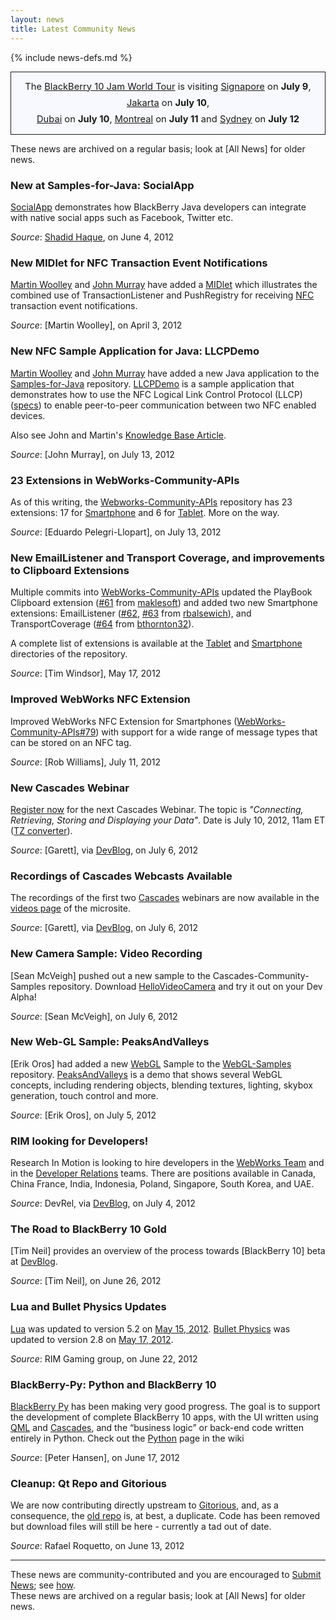```yaml
---
layout: news
title: Latest Community News
---
```

{% include news-defs.md %}

<div style="background-color: ghostwhite; border-style: solid; border-width: 1px; padding: 10px; margin-top: 10px; font-size: 105%; text-align: center; line-height: 180%;">
The
<a href="../BlackBerry_Jam.html">BlackBerry 10 Jam World Tour</a> is visiting
<a href="../Singapore.html">Signapore</a> on <strong>July 9</strong>,
<a href="../Jakarta.html">Jakarta</a> on <strong>July 10</strong>,
<br/>
<a href="../Dubai.html">Dubai</a> on <strong>July 10</strong>,
<a href="../Montreal.html">Montreal</a> on <strong>July 11</strong>
and
<a href="../Sydney.html">Sydney</a> on <strong>July 12</strong>
</div>

These news are archived on a regular basis; look at [All News] for older news.

<!-- RECORDED UNTIL HERE -->

### New at Samples-for-Java: SocialApp
[SocialApp](https://github.com/blackberry/Samples-for-Java/tree/master/SocialApp)
demonstrates how BlackBerry Java developers
can integrate with native social apps such as Facebook, Twitter etc.

_Source_: [Shadid Haque](https://github.com/shaque), on June 4, 2012

### New MIDlet for NFC Transaction Event Notifications
[Martin Woolley](https://github.com/mdwoolley) and
[John Murray](https://github.com/jcmurray)
have added a
[MIDlet](https://github.com/blackberry/Samples-for-Java/tree/master/NFC/NfcMidlet2)
which illustrates the combined use of TransactionListener and
PushRegistry for receiving
[NFC](http://www.nfc-forum.org/)
transaction event notifications.

_Source_: [Martin Woolley], on April 3, 2012

### New NFC Sample Application for Java: LLCPDemo
 
[Martin Woolley](https://github.com/mdwoolley) and
[John Murray](https://github.com/jcmurray)
have added a new Java application to the
[Samples-for-Java](http://github.com/blackberry/Samples-for-Java) repository.
[LLCPDemo](https://github.com/blackberry/Samples-for-Java/tree/master/NFC/LLCPDemo)
is a sample application  that demonstrates how to use the
NFC Logical Link Control Protocol (LLCP)
([specs](http://www.nfc-forum.org/specs/spec_list/))
to enable peer-to-peer communication between two NFC enabled devices.

Also see John and Martin's [Knowledge Base Article](http://supportforums.blackberry.com/t5/Java-Development/Peer-to-peer-communication-with-LLCP/ta-p/1808893).

_Source_: [John Murray], on July 13, 2012

### 23 Extensions in WebWorks-Community-APIs
As of this writing, the [Webworks-Community-APIs](http://github.com/blackberry/WebWorks-Community-APIs)
repository has 23 extensions: 17 for 
[Smartphone](https://github.com/blackberry/WebWorks-Community-APIs/tree/master/Smartphone)
and 6 for
[Tablet](https://github.com/blackberry/WebWorks-Community-APIs/tree/master/Tablet).
More on the way.

_Source_: [Eduardo Pelegri-Llopart], on July 13, 2012

### New EmailListener and Transport Coverage, and improvements to Clipboard Extensions
Multiple commits into [WebWorks-Community-APIs](http://github.com/blackberry/WebWorks-Community-APIs)
updated the PlayBook Clipboard extension ([#61](http://github.com/blackberry/WebWorks-Community-APIs/pull/61)
from [maklesoft](http://github.com/maklesoft)) and
added two new Smartphone extensions:
EmailListener ([#62](https://github.com/blackberry/WebWorks-Community-APIs/pull/62), 
[#63](https://github.com/blackberry/WebWorks-Community-APIs/pull/63) from [rbalsewich](http://github.com/rbalsewich)),
and TransportCoverage ([#64](https://github.com/blackberry/WebWorks-Community-APIs/pull/64)
from [bthornton32](http://github.com/bthornton32)).

A complete list of extensions is available at the
[Tablet](https://github.com/blackberry/WebWorks-Community-APIs/tree/master/Tablet)
and
[Smartphone](https://github.com/blackberry/WebWorks-Community-APIs/tree/master/Smartphone)
directories of the repository.

_Source_: [Tim Windsor], May 17, 2012

### Improved WebWorks NFC Extension

Improved WebWorks NFC Extension for Smartphones
([WebWorks-Community-APIs#79](https://github.com/blackberry/WebWorks-Community-APIs/pull/79))
with support for a wide range of message types
that can be stored on an NFC tag.

_Source_: [Rob Williams], July 11, 2012
 
 
### New Cascades Webinar
[Register now](http://www.blackberrydeveloperevents.com/events/webcast/registration/register.html?scoid=1051105884) for the next Cascades Webinar.  The topic is
*"Connecting, Retrieving, Storing and Displaying your Data"*.
Date is July 10, 2012, 11am ET
\([TZ converter](http://www.timeanddate.com/worldclock/fixedtime.html?iso=20120710T1500)\).

_Source_: [Garett], via [DevBlog](http://devblog.blackberry.com/2012/07/cascades-cascades-cascades-webcasts-webcasts-webcasts/), on July 6, 2012

### Recordings of Cascades Webcasts Available
The recordings of the first two [Cascades](../Cascades.html) webinars
are now available in the
[videos page](https://developer.blackberry.com/cascades/documentation/videos/index.html) of the microsite.

_Source_: [Garett], via [DevBlog](http://devblog.blackberry.com/2012/07/cascades-cascades-cascades-webcasts-webcasts-webcasts/), on July 6, 2012

### New Camera Sample: Video Recording
[Sean McVeigh] pushed out a new sample to the Cascades-Community-Samples repository.
Download [HelloVideoCamera](https://github.com/blackberry/Cascades-Community-Samples/tree/master/HelloVideoCamera) and try it out on your Dev Alpha!

_Source_: [Sean McVeigh], on July 6, 2012

### New Web-GL Sample: PeaksAndValleys

[Erik Oros] had added a new [WebGL](../WebGL.html) Sample to the
[WebGL-Samples](http://github.com/blackberry/WebGL-Samples) repository.
[PeaksAndValleys](../PeaksAndValleys.html) is a demo
that shows several WebGL concepts, including rendering objects, blending textures, lighting, skybox generation,
touch control and more.

_Source_: [Erik Oros], on July 5, 2012

### RIM looking for Developers!
Research In Motion is looking to hire developers in the [WebWorks Team](http://devblog.blackberry.com/2012/07/hiring-devs/)
and in the [Developer Relations](http://devblog.blackberry.com/2012/06/hiring-javascript-developers)
teams.
There are positions available in
Canada,
China
France,
India,
Indonesia,
Poland,
Singapore,
South Korea,
and
UAE.

_Source_: DevRel, via [DevBlog](http://devblog.blackberry.com/2012/07/hiring-devs/), on July 4, 2012

### The Road to BlackBerry 10 Gold
[Tim Neil] provides an overview of the process towards [BlackBerry 10] beta
at [DevBlog](http://devblog.blackberry.com/2012/06/blackberry-10-sdks-download-now/).

_Source_: [Tim Neil], on June 26, 2012

### Lua and Bullet Physics Updates
[Lua](../Lua.html) was updated to version 5.2 on [May 15, 2012](https://github.com/blackberry/Lua/commit/ecfbcc12ff04a88927b4d1ff6ba542fcd61be59a).
[Bullet Physics](../Bullet_Physics.html) was updated to version 2.8 on
[May 17, 2012](https://github.com/blackberry/Bullet/commit/f3c9586c66f80a289dd26e4c33f243317e5da66f).

_Source_: RIM Gaming group, on June 22, 2012

### BlackBerry-Py: Python and BlackBerry 10
[BlackBerry Py](../Python.html) has been making very good progress.  The goal is to support the
development of complete BlackBerry 10 apps, with the UI written using [QML](../QML.html) and
[Cascades](../Cascades.html),
and the “business logic” or back-end code written entirely in Python.  Check out the [Python](../Python.html)
page in the wiki

_Source_: [Peter Hansen], on June 17, 2012

### Cleanup: Qt Repo and Gitorious
We are now contributing directly upstream to [Gitorious](http://qt.gitorious.org/qt), and, as a consequence,
the [old repo](https://github.com/blackberry/Qt) is, at best, a duplicate.
Code has been removed but download files will still be here - currently a tad out of date.

_Source_: Rafael Roquetto, on June 13, 2012


---
These news are community-contributed and you are encouraged to [Submit News](Submit_News.html); see [how](../other/QuickEdit.html).  
These news are archived on a regular basis; look at [All News] for older news.

